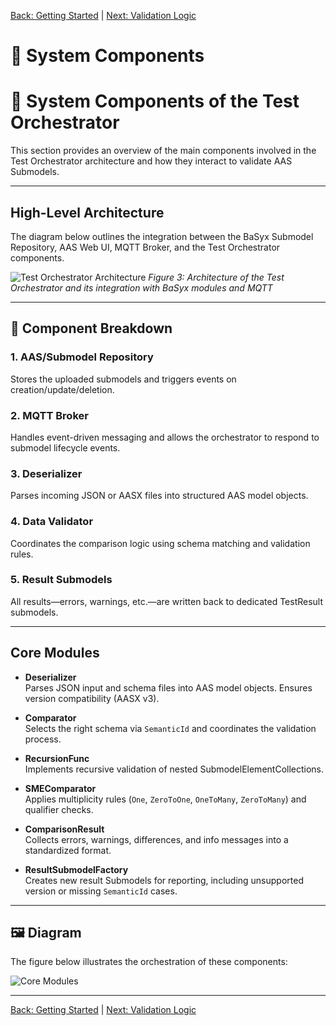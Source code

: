 [Back: Getting Started](getting_started.md) | [Next: Validation Logic](validation_logic.md)

# 🧱 System Components


# 🧩 System Components of the Test Orchestrator
This section provides an overview of the main components involved in the Test Orchestrator architecture and how they interact to validate AAS Submodels.

---

## High-Level Architecture

The diagram below outlines the integration between the BaSyx Submodel Repository, AAS Web UI, MQTT Broker, and the Test Orchestrator components.

![Test Orchestrator Architecture](./images/archeticture.png)
*Figure 3: Architecture of the Test Orchestrator and its integration with BaSyx modules and MQTT*

---

## 🔧 Component Breakdown

### 1. AAS/Submodel Repository
Stores the uploaded submodels and triggers events on creation/update/deletion.

### 2. MQTT Broker
Handles event-driven messaging and allows the orchestrator to respond to submodel lifecycle events.

### 3. Deserializer
Parses incoming JSON or AASX files into structured AAS model objects.

### 4. Data Validator
Coordinates the comparison logic using schema matching and validation rules.

### 5. Result Submodels
All results—errors, warnings, etc.—are written back to dedicated TestResult submodels.

---

## Core Modules

- **Deserializer**  
  Parses JSON input and schema files into AAS model objects. Ensures version compatibility (AASX v3).

- **Comparator**  
  Selects the right schema via `SemanticId` and coordinates the validation process.

- **RecursionFunc**  
  Implements recursive validation of nested SubmodelElementCollections.

- **SMEComparator**  
  Applies multiplicity rules (`One`, `ZeroToOne`, `OneToMany`, `ZeroToMany`) and qualifier checks.

- **ComparisonResult**  
  Collects errors, warnings, differences, and info messages into a standardized format.

- **ResultSubmodelFactory**  
  Creates new result Submodels for reporting, including unsupported version or missing `SemanticId` cases.

---

## 🖼 Diagram

The figure below illustrates the orchestration of these components:

![Core Modules](../images/ClassDiagram.png)


---

[Back: Getting Started](getting_started.md) | [Next: Validation Logic](validation_logic.md)

